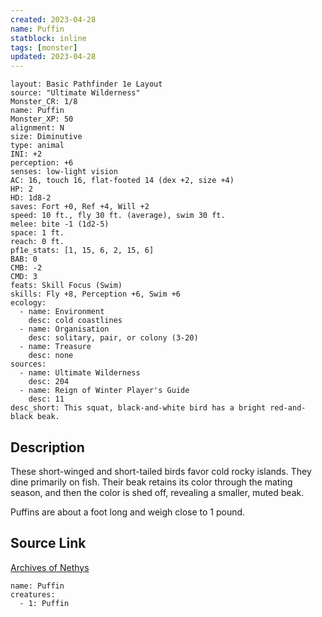 ```yaml
---
created: 2023-04-28
name: Puffin
statblock: inline
tags: [monster]
updated: 2023-04-28
---
```

```statblock
layout: Basic Pathfinder 1e Layout
source: "Ultimate Wilderness"
Monster_CR: 1/8
name: Puffin
Monster_XP: 50
alignment: N
size: Diminutive
type: animal
INI: +2
perception: +6
senses: low-light vision
AC: 16, touch 16, flat-footed 14 (dex +2, size +4)
HP: 2
HD: 1d8-2
saves: Fort +0, Ref +4, Will +2
speed: 10 ft., fly 30 ft. (average), swim 30 ft.
melee: bite -1 (1d2-5)
space: 1 ft.
reach: 0 ft.
pf1e_stats: [1, 15, 6, 2, 15, 6]
BAB: 0
CMB: -2
CMD: 3
feats: Skill Focus (Swim)
skills: Fly +8, Perception +6, Swim +6
ecology:
  - name: Environment
    desc: cold coastlines
  - name: Organisation
    desc: solitary, pair, or colony (3-20)
  - name: Treasure
    desc: none
sources:
  - name: Ultimate Wilderness
    desc: 204
  - name: Reign of Winter Player's Guide
    desc: 11
desc_short: This squat, black-and-white bird has a bright red-and-black beak.
```
## Description
These short-winged and short-tailed birds favor cold rocky islands. They dine primarily on fish. Their beak retains its color through the mating season, and then the color is shed off, revealing a smaller, muted beak.

 Puffins are about a foot long and weigh close to 1 pound.
## Source Link
[Archives of Nethys](https://aonprd.com/MonsterDisplay.aspx?ItemName=Puffin)
```encounter-table
name: Puffin
creatures:
  - 1: Puffin
```
